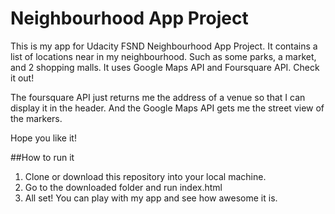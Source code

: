 # Neighbourhood App Project
This is my app for Udacity FSND Neighbourhood App Project. It contains a list of locations near in my neighbourhood. Such as some parks, a market, and 2 shopping malls. It uses Google Maps API and Foursquare API. Check it out!

The foursquare API just returns me the address of a venue so that I can display it in the header.
And the Google Maps API gets me the street view of the markers.

Hope you like it!

##How to run it
1. Clone or download this repository into your local machine.
2. Go to the downloaded folder and run index.html
3. All set! You can play with my app and see how awesome it is.